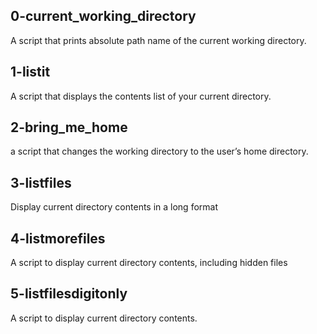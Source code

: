 ## 0-current_working_directory
A script that prints absolute path name of the current working directory.
## 1-listit
A script that displays the contents list of your current directory.
## 2-bring_me_home
a script that changes the working directory to the user’s home directory.
## 3-listfiles
Display current directory contents in a long format
## 4-listmorefiles
A script to display current directory contents, including hidden files
## 5-listfilesdigitonly
A script to display current directory contents.